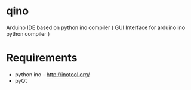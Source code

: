 qino
=
Arduino IDE based on python ino compiler
( GUI Interface for arduino ino python compiler )

Requirements
====
- python ino - http://inotool.org/
- pyQt
